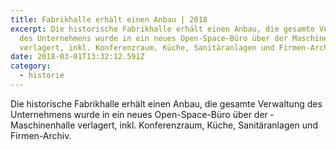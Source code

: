 ```yaml
---
title: Fabrikhalle erhält einen Anbau | 2018
excerpt: Die historische Fabrikhalle erhält einen Anbau, die gesamte Ver­waltung
  des Unternehmens wurde in ein neues Open-Space-Büro über der ­Maschinenhalle
  verlagert, inkl. Konferenzraum, Küche, Sanitäranlagen und Firmen-Archiv.
date: 2018-03-01T13:32:12.591Z
category: 
  - historie
---
```

Die historische Fabrikhalle erhält einen Anbau, die gesamte Ver­waltung des Unternehmens wurde in ein neues Open-Space-Büro über der ­Maschinenhalle verlagert, inkl. Konferenzraum, Küche, Sanitäranlagen und Firmen-Archiv.
